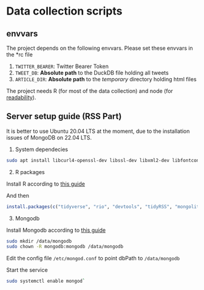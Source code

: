 # Data collection scripts

## envvars

The project depends on the following envvars. Please set these envvars in the *rc file

1. `TWITTER_BEARER`: Twitter Bearer Token
2. `TWEET_DB`: __Absolute path__ to the DuckDB file holding all tweets
3. `ARTICLE_DIR`: __Absolute path__ to the *temporary* directory holding html files

The project needs R (for most of the data collection) and node (for [readability](https://github.com/mozilla/readability)).

## Server setup guide (RSS Part)

It is better to use Ubuntu 20.04 LTS at the moment, due to the installation issues of MongoDB on 22.04 LTS.

1. System dependecies

```sh
sudo apt install libcurl4-openssl-dev libssl-dev libxml2-dev libfontconfig1-dev libharfbuzz-dev libfribidi-dev libfreetype6-dev libpng-dev libtiff5-dev libjpeg-dev libssl-dev libsasl2-dev -y
```

2. R packages

Install R according to [this guide](https://cran.r-project.org/bin/linux/ubuntu/)

And then

```r
install.packages(c("tidyverse", "rio", "devtools", "tidyRSS", "mongolite"))
```

3. Mongodb

Install Mongodb according to [this guide](https://www.mongodb.com/docs/manual/tutorial/install-mongodb-on-ubuntu/)

```sh
sudo mkdir /data/mongodb
sudo chown -R mongodb:mongodb /data/mongodb
```

Edit the config file `/etc/mongod.conf` to point dbPath to `/data/mongodb`

Start the service

```sh
sudo systemctl enable mongod`
```
